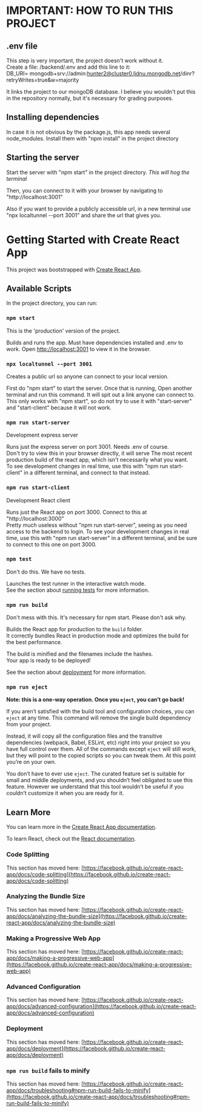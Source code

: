 # IMPORTANT: HOW TO RUN THIS PROJECT

## .env file

This step is very important, the project doesn't work without it.\
Create a file: /backend/.env and add this line to it:\
DB_URI= mongodb+srv://admin:hunter2@cluster0.ljdnu.mongodb.net/dinr?retryWrites=true&w=majority

It links the project to our mongoDB database. I believe you wouldn't
put this in the repository normally, but it's necessary for grading purposes.

## Installing dependencies

In case it is not obvious by the package.js, this app needs several node_modules.
Install them with "npm install" in the project directory

## Starting the server

Start the server with "npm start" in the project directory.
*This will hog the terminal*

Then, you can connect to it with your browser by navigating to "http://localhost:3001"

Also if you want to provide a publicly accessible url, in a new terminal
use "npx localtunnel --port 3001" and share the url that gives you.

# Getting Started with Create React App

This project was bootstrapped with [Create React App](https://github.com/facebook/create-react-app).

## Available Scripts

In the project directory, you can run:

### `npm start`

This is the 'production' version of the project.

Builds and runs the app. Must have dependencies installed and .env to work.
Open [http://localhost:3001](http://localhost:3001) to view it in the browser.

### `npx localtunnel --port 3001`

Creates a public url so anyone can connect to your local version.

First do "npm start" to start the server. Once that is running,
Open another terminal and run this command.
It will spit out a link anyone can connect to.\
This only works with
"npm start", so do not try to use it with "start-server" and "start-client"
because it will not work.

### `npm run start-server`

Development express server

Runs just the express server on port 3001. Needs .env of course.\
Don't try to view this in your browser directly, it will serve
The most recent production build of the react app, which isn't
necessarily what you want.\
To see development changes in real time,
use this with "npm run start-client" in a different terminal,
and connect to that instead.

### `npm run start-client`

Development React client

Runs just the React app on port 3000. Connect to this at
"http://localhost:3000"\
Pretty much useless without "npm run start-server",
seeing as you need access to the backend to login.
To see your development changes in real time,
use this with "npm run start-server" in a different terminal,
and be sure to connect to this one on port 3000.

### `npm test`

Don't do this. We have no tests.

Launches the test runner in the interactive watch mode.\
See the section about [running tests](https://facebook.github.io/create-react-app/docs/running-tests) for more information.

### `npm run build`

Don't mess with this. It's necessary for npm start. Please don't ask why.

Builds the React app for production to the `build` folder.\
It correctly bundles React in production mode and optimizes the build for the best performance.

The build is minified and the filenames include the hashes.\
Your app is ready to be deployed!

See the section about [deployment](https://facebook.github.io/create-react-app/docs/deployment) for more information.

### `npm run eject`

**Note: this is a one-way operation. Once you `eject`, you can’t go back!**

If you aren’t satisfied with the build tool and configuration choices, you can `eject` at any time. This command will remove the single build dependency from your project.

Instead, it will copy all the configuration files and the transitive dependencies (webpack, Babel, ESLint, etc) right into your project so you have full control over them. All of the commands except `eject` will still work, but they will point to the copied scripts so you can tweak them. At this point you’re on your own.

You don’t have to ever use `eject`. The curated feature set is suitable for small and middle deployments, and you shouldn’t feel obligated to use this feature. However we understand that this tool wouldn’t be useful if you couldn’t customize it when you are ready for it.

## Learn More

You can learn more in the [Create React App documentation](https://facebook.github.io/create-react-app/docs/getting-started).

To learn React, check out the [React documentation](https://reactjs.org/).

### Code Splitting

This section has moved here: [https://facebook.github.io/create-react-app/docs/code-splitting](https://facebook.github.io/create-react-app/docs/code-splitting)

### Analyzing the Bundle Size

This section has moved here: [https://facebook.github.io/create-react-app/docs/analyzing-the-bundle-size](https://facebook.github.io/create-react-app/docs/analyzing-the-bundle-size)

### Making a Progressive Web App

This section has moved here: [https://facebook.github.io/create-react-app/docs/making-a-progressive-web-app](https://facebook.github.io/create-react-app/docs/making-a-progressive-web-app)

### Advanced Configuration

This section has moved here: [https://facebook.github.io/create-react-app/docs/advanced-configuration](https://facebook.github.io/create-react-app/docs/advanced-configuration)

### Deployment

This section has moved here: [https://facebook.github.io/create-react-app/docs/deployment](https://facebook.github.io/create-react-app/docs/deployment)

### `npm run build` fails to minify

This section has moved here: [https://facebook.github.io/create-react-app/docs/troubleshooting#npm-run-build-fails-to-minify](https://facebook.github.io/create-react-app/docs/troubleshooting#npm-run-build-fails-to-minify)
